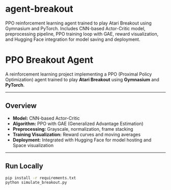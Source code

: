 # agent-breakout
PPO reinforcement learning agent trained to play Atari Breakout using Gymnasium and PyTorch. Includes CNN-based Actor-Critic model, preprocessing pipeline, PPO training loop with GAE, reward visualization, and Hugging Face integration for model saving and deployment.


#  PPO Breakout Agent

A reinforcement learning project implementing a PPO (Proximal Policy Optimization) agent trained to play **Atari Breakout** using **Gymnasium** and **PyTorch**.

---

##  Overview
- **Model:** CNN-based Actor-Critic  
- **Algorithm:** PPO with GAE (Generalized Advantage Estimation)  
- **Preprocessing:** Grayscale, normalization, frame stacking  
- **Training Visualization:** Reward curves and moving averages  
- **Deployment:** Integrated with Hugging Face for model hosting and Space visualization  

---

##  Run Locally

```bash
pip install -r requirements.txt
python simulate_breakout.py
